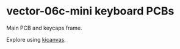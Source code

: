 # vector-06c-mini keyboard PCBs

Main PCB and keycaps frame.

Explore using [kicanvas](https://kicanvas.org/?github=https%3A%2F%2Fgithub.com%2Fsvofski%2Fv06cmini-keyboard%2Ftree%2Fmaster%2Fkicad%2Fv06ckeyboard).

